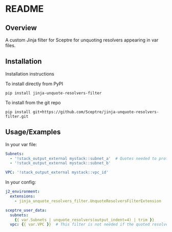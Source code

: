 # README

## Overview

A custom Jinja filter for Sceptre for unquoting resolvers appearing in var files.

## Installation

Installation instructions

To install directly from PyPI
```shell
pip install jinja-unquote-resolvers-filter
```

To install from the git repo
```shell
pip install git+https://github.com/Sceptre/jinja-unquote-resolvers-filter.git
```

## Usage/Examples

In your var file:

```yaml
Subnets:
  - '!stack_output_external mystack::subnet_a'  # Quotes needed to protect a YAML tag.
  - '!stack_output_external mystack::subnet_b'

VPC: '!stack_output_external mystack::vpc_id'
```

In your config:

```yaml
j2_environment:
  extensions:
    - jinja_unquote_resolvers_filter.UnquoteResolversFilterExtension

sceptre_user_data:
  subnets:
    {{ var.Subnets | unquote_resolvers(output_indent=4) | trim }}
  vpc: {{ var.VPC }}  # This filter is not needed if the quoted resolvers are passed in as scalars.
```
